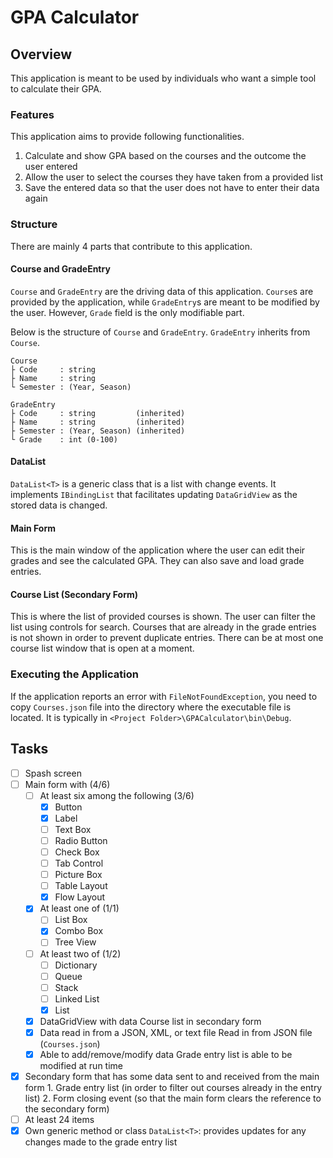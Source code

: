 # GPA Calculator

## Overview

This application is meant to be used by individuals who want a simple tool to
calculate their GPA.

### Features

This application aims to provide following functionalities.

1. Calculate and show GPA based on the courses and the outcome the user entered
2. Allow the user to select the courses they have taken from a provided list
3. Save the entered data so that the user does not have to enter their data
   again

### Structure

There are mainly 4 parts that contribute to this application.

#### Course and GradeEntry

`Course` and `GradeEntry` are the driving data of this application. `Course`s
are provided by the application, while `GradeEntry`s are meant to be modified by
the user. However, `Grade` field is the only modifiable part.

Below is the structure of `Course` and `GradeEntry`. `GradeEntry` inherits from
`Course`.

```
Course
├ Code     : string
├ Name     : string
└ Semester : (Year, Season)

GradeEntry
├ Code     : string         (inherited)
├ Name     : string         (inherited)
├ Semester : (Year, Season) (inherited)
└ Grade    : int (0-100)
```

#### DataList

`DataList<T>` is a generic class that is a list with change events. It
implements `IBindingList` that facilitates updating `DataGridView` as the stored
data is changed.

#### Main Form

This is the main window of the application where the user can edit their grades
and see the calculated GPA. They can also save and load grade entries.

#### Course List (Secondary Form)

This is where the list of provided courses is shown. The user can filter the
list using controls for search. Courses that are already in the grade entries is
not shown in order to prevent duplicate entries. There can be at most one course
list window that is open at a moment.

### Executing the Application

If the application reports an error with `FileNotFoundException`, you need to
copy `Courses.json` file into the directory where the executable file is
located. It is typically in `<Project Folder>\GPACalculator\bin\Debug`.

## Tasks

- [ ] Spash screen
- [ ] Main form with (4/6)
  - [ ] At least six among the following (3/6)
    - [X] Button
    - [X] Label
    - [ ] Text Box
    - [ ] Radio Button
    - [ ] Check Box
    - [ ] Tab Control
    - [ ] Picture Box
    - [ ] Table Layout
    - [X] Flow Layout
  - [X] At least one of (1/1)
    - [ ] List Box
    - [X] Combo Box
    - [ ] Tree View
  - [ ] At least two of (1/2)
    - [ ] Dictionary
    - [ ] Queue
    - [ ] Stack
    - [ ] Linked List
    - [X] List
  - [X] DataGridView with data
        Course list in secondary form
  - [X] Data read in from a JSON, XML, or text file
        Read in from JSON file (`Courses.json`)
  - [X] Able to add/remove/modify data
        Grade entry list is able to be modified at run time
- [X] Secondary form that has some data sent to and received from the main form
      1. Grade entry list (in order to filter out courses already in the entry
         list)
      2. Form closing event (so that the main form clears the reference to the
         secondary form)
- [ ] At least 24 items
- [X] Own generic method or class
      `DataList<T>`: provides updates for any changes made to the grade entry
                     list
